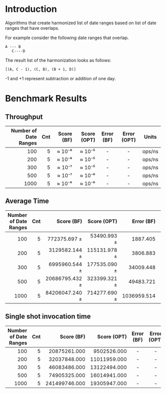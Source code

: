 # Introduction

Algorithms that create harmonized list of date ranges based on list of date ranges that have overlaps.

For example consider the following date ranges that overlap.
```
A --- B 
   C----D
```
The result list of the harmonization looks as follows:

```
[(A, C - 1), (C, B), (B + 1, D)]
```
-1 and +1 represent subtraction or addition of one day.

# Benchmark Results

## Throughput

| Number of Date Ranges | Cnt | Score (BF) | Score (OPT) | Error (BF)  |  Error (OPT)  | Units  |
|----------------------:|----:|-----------:|------------:|:-----------:|:-------------:|--------|
|                   100 |   5 |     ≈ 10⁻⁶ |      ≈ 10⁻⁵ |      -      |       -       | ops/ns |
|                   200 |   5 |     ≈ 10⁻⁶ |      ≈ 10⁻⁵ |      -      |       -       | ops/ns |
|                   300 |   5 |     ≈ 10⁻⁷ |      ≈ 10⁻⁵ |      -      |       -       | ops/ns |
|                   500 |   5 |     ≈ 10⁻⁷ |      ≈ 10⁻⁶ |      -      |       -       | ops/ns |
|                  1000 |   5 |     ≈ 10⁻⁸ |      ≈ 10⁻⁶ |      -      |       -       | ops/ns |

## Average Time

| Number of Date Ranges | Cnt |     Score (BF) |  Score (OPT) |  Error (BF) | Error (OPT) | Units |
|----------------------:|----:|---------------:|-------------:|------------:|------------:|------:|
|                   100 |   5 |   772375.697 ± |  53490.993 ± |    1887.405 |     439.354 | ns/op |
|                   200 |   5 |  3129582.144 ± | 115131.978 ± |    3806.883 |     235.230 | ns/op |
|                   300 |   5 |  6995960.544 ± | 177535.090 ± |   34009.448 |    1462.580 | ns/op |
|                   500 |   5 | 20686795.432 ± | 323399.321 ± |   49483.721 |    1558.603 | ns/op |
|                  1000 |   5 | 84206047.240 ± | 714277.690 ± | 1036959.514 |    3992.972 | ns/op |

## Single shot invocation time

| Number of Date Ranges | Cnt |    Score (BF) |  Score (OPT) | Error (BF)  | Error (OPT) | Units |
|----------------------:|----:|--------------:|-------------:|:-----------:|:-----------:|:-----:|
|                   100 |   5 |  20875261.000 |  9502526.000 |      -      |      -      | ns/op |
|                   200 |   5 |  32037848.000 | 11011959.000 |      -      |      -      | ns/op |
|                   300 |   5 |  46083486.000 | 13122494.000 |      -      |      -      | ns/op |
|                   500 |   5 |  74905325.000 | 16014941.000 |      -      |      -      | ns/op |
|                  1000 |   5 | 241499746.000 | 19305947.000 |      -      |      -      | ns/op |





